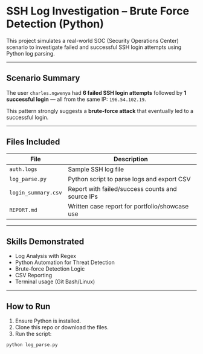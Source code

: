 # SSH Log Investigation – Brute Force Detection (Python)

This project simulates a real-world SOC (Security Operations Center) scenario to investigate failed and successful SSH login attempts using Python log parsing.

---

## Scenario Summary

The user `charles.ngwenya` had **6 failed SSH login attempts** followed by **1 successful login** — all from the same IP: `196.54.102.19`.

This pattern strongly suggests a **brute-force attack** that eventually led to a successful login.

---

## Files Included

| File               | Description                                      |
|--------------------|--------------------------------------------------|
| `auth.logs`        | Sample SSH log file                              |
| `log_parse.py`     | Python script to parse logs and export CSV       |
| `login_summary.csv`| Report with failed/success counts and source IPs |
| `REPORT.md`        | Written case report for portfolio/showcase use   |

---

## Skills Demonstrated

- Log Analysis with Regex
- Python Automation for Threat Detection
- Brute-force Detection Logic
- CSV Reporting
- Terminal usage (Git Bash/Linux)

---

## How to Run

1. Ensure Python is installed.
2. Clone this repo or download the files.
3. Run the script:
```bash
python log_parse.py
